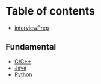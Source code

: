# Table of contents

* [interviewPrep](README.md)

## Fundamental

* [C/C++](fundamental/c-c++.md)
* [Java](fundamental/java.md)
* [Python](fundamental/python.md)

